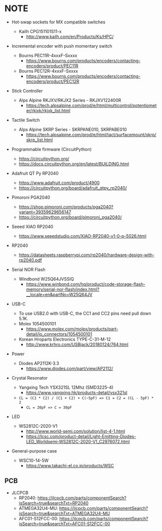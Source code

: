 # NOTE

- Hot-swap sockets for MX compatible switches
  - Kailh CPG151101S11-x
    - <http://www.kailh.com/en/Products/Ks/HPC/>

- Incremental encoder with push momentary switch
  - Bourns PEC11R-4xxxF-Sxxxx
    - <https://www.bourns.com/products/encoders/contacting-encoders/product/PEC11R>
  - Bourns PEC12R-4xxxF-Sxxxx
    - <https://www.bourns.com/products/encoders/contacting-encoders/product/PEC12R>

- Stick Controller
  - Alps Alpine RKJXV/RKJX2 Series - RKJXV122400R
    - <https://tech.alpsalpine.com/prod/e/html/multicontrol/potentiometer/rkjxk/rkjxk_list.html>

- Tactile Switch
  - Alps Alpine SKRP Series - SKRPANE010, SKRPABE010
    - <https://tech.alpsalpine.com/prod/e/html/tact/surfacemount/skrp/skrp_list.html>

- Programmable firmware (CircuitPython)
  - <https://circuitpython.org/>
  - <https://docs.circuitpython.org/en/latest/BUILDING.html>

- Adafruit QT Py RP2040
  - <https://www.adafruit.com/product/4900>
  - <https://circuitpython.org/board/adafruit_qtpy_rp2040/>

- Pimoroni PGA2040
  - <https://shop.pimoroni.com/products/pga2040?variant=39359629656147>
  - <https://circuitpython.org/board/pimoroni_pga2040/>

- Seeed XIAO RP2040
  - <https://www.seeedstudio.com/XIAO-RP2040-v1-0-p-5026.html>

- RP2040
  - <https://datasheets.raspberrypi.com/rp2040/hardware-design-with-rp2040.pdf>

- Serial NOR Flash
  - Windbond W25Q64JVSSIQ
    - <https://www.winbond.com/hq/product/code-storage-flash-memory/serial-nor-flash/index.html?__locale=en&partNo=W25Q64JV>

- USB-C
  - To use USB2.0 with USB-C, the CC1 and CC2 pins need pull down 5.1K.
  - Molex 1054500101
    - <https://www.molex.com/molex/products/part-detail/io_connectors/1054500101>
  - Korean Hroparts Electronics TYPE-C-31-M-12
    - <http://www.krhro.com/USBjack/20180124/764.html>

- Power
  - Diodes AP2112K-3.3
    - <https://www.diodes.com/part/view/AP2112/>

- Crystal Resonator
  - Yangxing Tech YSX321SL 12Mhz (SMD3225-4)
    - <https://www.yangxing.hk/products-detail/ysx321sl>
  - `CL = (C1 * C2) / (C1 + C2) + C(~5pF) => C1 = C2 = (CL - 5pF) * 2`
    - `CL = 20pF => C = 30pF`

- LED
  - WS2812C-2020-V1
    - <http://www.world-semi.com/solution/list-4-1.html>
    - <https://lcsc.com/product-detail/Light-Emitting-Diodes-LED_Worldsemi-WS2812C-2020-V1_C2976072.html>

- General-purpose case
  - WSC10-14-5W
    - <https://www.takachi-el.co.jp/products/WSC>

## PCB

- JLCPCB
  - RP2040: <https://jlcpcb.com/parts/componentSearch?isSearch=true&searchTxt=RP2040>
  - ATMEGA32U4-MU: <https://jlcpcb.com/parts/componentSearch?isSearch=true&searchTxt=ATMEGA32U4-MU>
  - AFC01-S12FCC-00: <https://jlcpcb.com/parts/componentSearch?isSearch=true&searchTxt=AFC01-S12FCC-00>

